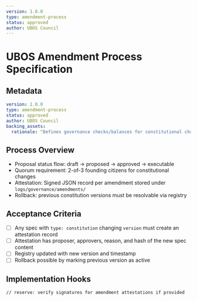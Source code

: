 ```yaml
---
version: 1.0.0
type: amendment-process
status: approved
author: UBOS Council
---
```


# UBOS Amendment Process Specification

## Metadata
```yaml
version: 1.0.0
type: amendment-process
status: approved
author: UBOS Council
backing_assets:
  rationale: "Defines governance checks/balances for constitutional changes"
```

## Process Overview

- Proposal status flow: draft → proposed → approved → executable
- Quorum requirement: 2-of-3 founding citizens for constitutional changes
- Attestation: Signed JSON record per amendment stored under `logs/governance/amendments/`
- Rollback: previous constitution versions must be resolvable via registry

## Acceptance Criteria
- [ ] Any spec with `type: constitution` changing `version` must create an attestation record
- [ ] Attestation has proposer, approvers, reason, and hash of the new spec content
- [ ] Registry updated with new version and timestamp
- [ ] Rollback possible by marking previous version as active

## Implementation Hooks

```afterInit typescript
// reserve: verify signatures for amendment attestations if provided
```


